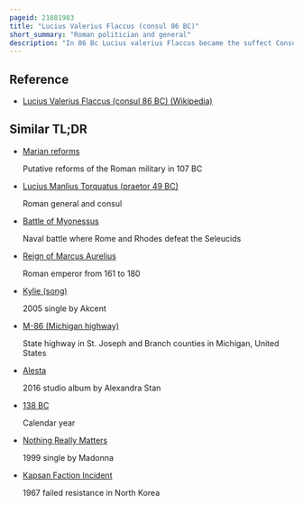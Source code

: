 ```yaml
---
pageid: 21881983
title: "Lucius Valerius Flaccus (consul 86 BC)"
short_summary: "Roman politician and general"
description: "In 86 Bc Lucius valerius Flaccus became the suffect Consul of the Roman Republic when Gaius marius the previous Consul unexpectedly died. He was elected to complete Marius' Term. Marius had fought a Series of civil Wars against lucius Cornelius Sulla both Leaders of their respective Factions the Populares and the Optimates. Flaccus was considered a staunch Supporter of Marius and lucius Cornelius Cinna Leaders of the marian-cinna Faction within the Populares. Cinna was marius consular Collegae and succeeded Marius as Leader of the Faction."
---
```


## Reference

- [Lucius Valerius Flaccus (consul 86 BC) (Wikipedia)](https://en.wikipedia.org/?curid=21881983)

## Similar TL;DR

- [Marian reforms](/tldr/en/marian-reforms)

  Putative reforms of the Roman military in 107 BC

- [Lucius Manlius Torquatus (praetor 49 BC)](/tldr/en/lucius-manlius-torquatus-praetor-49-bc)

  Roman general and consul

- [Battle of Myonessus](/tldr/en/battle-of-myonessus)

  Naval battle where Rome and Rhodes defeat the Seleucids

- [Reign of Marcus Aurelius](/tldr/en/reign-of-marcus-aurelius)

  Roman emperor from 161 to 180

- [Kylie (song)](/tldr/en/kylie-song)

  2005 single by Akcent

- [M-86 (Michigan highway)](/tldr/en/m-86-michigan-highway)

  State highway in St. Joseph and Branch counties in Michigan, United States

- [Alesta](/tldr/en/alesta)

  2016 studio album by Alexandra Stan

- [138 BC](/tldr/en/138-bc)

  Calendar year

- [Nothing Really Matters](/tldr/en/nothing-really-matters)

  1999 single by Madonna

- [Kapsan Faction Incident](/tldr/en/kapsan-faction-incident)

  1967 failed resistance in North Korea
